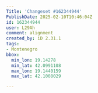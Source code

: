```yaml
---
Title: 'Changeset #162344944'
PublishDate: 2025-02-10T10:46:04Z
id: 162344944
user: L29Ah
comment: alignment
created_by: iD 2.31.1
tags:
- Montenegro
bbox:
  min_lon: 19.14278
  min_lat: 42.0991108
  max_lon: 19.1440159
  max_lat: 42.1008029

---
```

